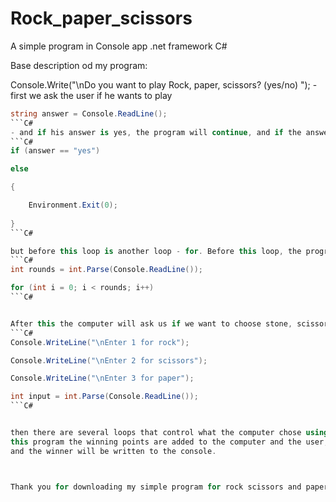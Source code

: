 # Rock_paper_scissors
A simple program in Console app .net framework C# 


Base description od my program:


Console.Write("\nDo you want to play Rock, paper, scissors? (yes/no) ");    - first we ask the user if he wants to play

```C#
string answer = Console.ReadLine();
```C#
- and if his answer is yes, the program will continue, and if the answer is no, the program will end:
```C#
if (answer == "yes")          

else

{

    Environment.Exit(0);
    
}
```C#

but before this loop is another loop - for. Before this loop, the program asks the user how many rounds he wants to play
```C#
int rounds = int.Parse(Console.ReadLine());

for (int i = 0; i < rounds; i++)
```C#


After this the computer will ask us if we want to choose stone, scissors or paper
```C#
Console.WriteLine("\nEnter 1 for rock");

Console.WriteLine("\nEnter 2 for scissors");

Console.WriteLine("\nEnter 3 for paper");

int input = int.Parse(Console.ReadLine());
```C#


then there are several loops that control what the computer chose using a random number and what the user chose, and during 
this program the winning points are added to the computer and the user, where at the end these points will be evaluated 
and the winner will be written to the console.



Thank you for downloading my simple program for rock scissors and paper. Enjoy it!
